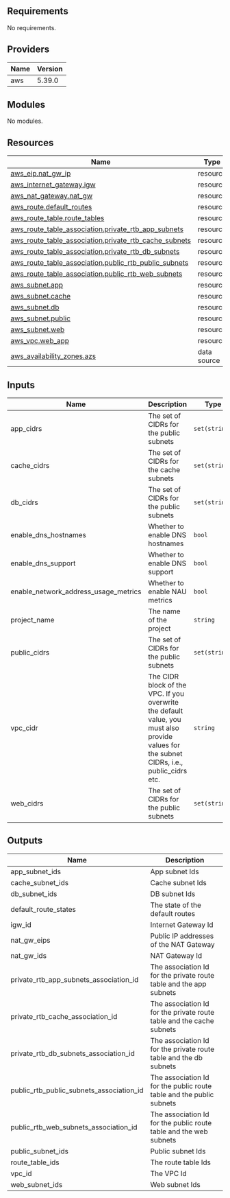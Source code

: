 <!-- BEGIN_TF_DOCS -->
## Requirements

No requirements.

## Providers

| Name | Version |
|------|---------|
| aws | 5.39.0 |

## Modules

No modules.

## Resources

| Name | Type |
|------|------|
| [aws_eip.nat_gw_ip](https://registry.terraform.io/providers/hashicorp/aws/latest/docs/resources/eip) | resource |
| [aws_internet_gateway.igw](https://registry.terraform.io/providers/hashicorp/aws/latest/docs/resources/internet_gateway) | resource |
| [aws_nat_gateway.nat_gw](https://registry.terraform.io/providers/hashicorp/aws/latest/docs/resources/nat_gateway) | resource |
| [aws_route.default_routes](https://registry.terraform.io/providers/hashicorp/aws/latest/docs/resources/route) | resource |
| [aws_route_table.route_tables](https://registry.terraform.io/providers/hashicorp/aws/latest/docs/resources/route_table) | resource |
| [aws_route_table_association.private_rtb_app_subnets](https://registry.terraform.io/providers/hashicorp/aws/latest/docs/resources/route_table_association) | resource |
| [aws_route_table_association.private_rtb_cache_subnets](https://registry.terraform.io/providers/hashicorp/aws/latest/docs/resources/route_table_association) | resource |
| [aws_route_table_association.private_rtb_db_subnets](https://registry.terraform.io/providers/hashicorp/aws/latest/docs/resources/route_table_association) | resource |
| [aws_route_table_association.public_rtb_public_subnets](https://registry.terraform.io/providers/hashicorp/aws/latest/docs/resources/route_table_association) | resource |
| [aws_route_table_association.public_rtb_web_subnets](https://registry.terraform.io/providers/hashicorp/aws/latest/docs/resources/route_table_association) | resource |
| [aws_subnet.app](https://registry.terraform.io/providers/hashicorp/aws/latest/docs/resources/subnet) | resource |
| [aws_subnet.cache](https://registry.terraform.io/providers/hashicorp/aws/latest/docs/resources/subnet) | resource |
| [aws_subnet.db](https://registry.terraform.io/providers/hashicorp/aws/latest/docs/resources/subnet) | resource |
| [aws_subnet.public](https://registry.terraform.io/providers/hashicorp/aws/latest/docs/resources/subnet) | resource |
| [aws_subnet.web](https://registry.terraform.io/providers/hashicorp/aws/latest/docs/resources/subnet) | resource |
| [aws_vpc.web_app](https://registry.terraform.io/providers/hashicorp/aws/latest/docs/resources/vpc) | resource |
| [aws_availability_zones.azs](https://registry.terraform.io/providers/hashicorp/aws/latest/docs/data-sources/availability_zones) | data source |

## Inputs

| Name | Description | Type | Default | Required |
|------|-------------|------|---------|:--------:|
| app_cidrs | The set of CIDRs for the public subnets | `set(string)` | `[]` | no |
| cache_cidrs | The set of CIDRs for the cache subnets | `set(string)` | `[]` | no |
| db_cidrs | The set of CIDRs for the public subnets | `set(string)` | `[]` | no |
| enable_dns_hostnames | Whether to enable DNS hostnames | `bool` | `false` | no |
| enable_dns_support | Whether to enable DNS support | `bool` | `true` | no |
| enable_network_address_usage_metrics | Whether to enable NAU metrics | `bool` | `false` | no |
| project_name | The name of the project | `string` | `"web-app-infra"` | no |
| public_cidrs | The set of CIDRs for the public subnets | `set(string)` | `[]` | no |
| vpc_cidr | The CIDR block of the VPC. If you overwrite the default value, you must also provide values for the subnet CIDRs, i.e., public_cidrs etc. | `string` | `"10.0.0.0/16"` | no |
| web_cidrs | The set of CIDRs for the public subnets | `set(string)` | `[]` | no |

## Outputs

| Name | Description |
|------|-------------|
| app_subnet_ids | App subnet Ids |
| cache_subnet_ids | Cache subnet Ids |
| db_subnet_ids | DB subnet Ids |
| default_route_states | The state of the default routes |
| igw_id | Internet Gateway Id |
| nat_gw_eips | Public IP addresses of the NAT Gateway |
| nat_gw_ids | NAT Gateway Id |
| private_rtb_app_subnets_association_id | The association Id for the private route table and the app subnets |
| private_rtb_cache_association_id | The association Id for the private route table and the cache subnets |
| private_rtb_db_subnets_association_id | The association Id for the private route table and the db subnets |
| public_rtb_public_subnets_association_id | The association Id for the public route table and the public subnets |
| public_rtb_web_subnets_association_id | The association Id for the public route table and the web subnets |
| public_subnet_ids | Public subnet Ids |
| route_table_ids | The route table Ids |
| vpc_id | The VPC Id |
| web_subnet_ids | Web subnet Ids |
<!-- END_TF_DOCS -->
